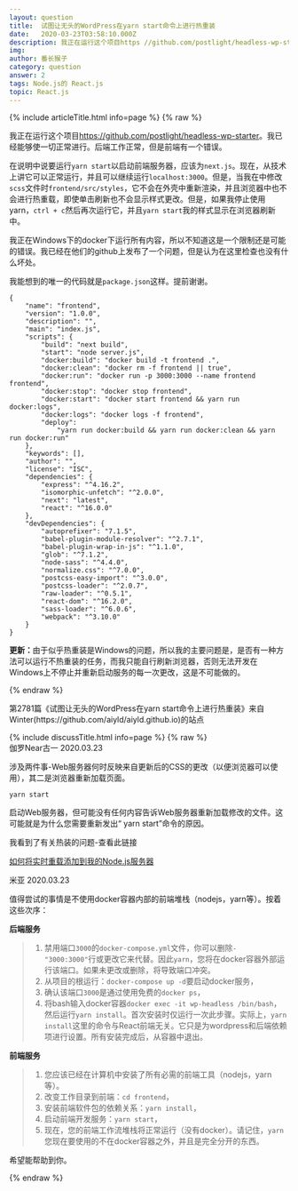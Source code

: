 ```yaml
---
layout: question
title:  试图让无头的WordPress在yarn start命令上进行热重装
date:   2020-03-23T03:58:10.000Z
description: 我正在运行这个项目https //github.com/postlight/headless-wp-starter。我已经能够使一切正常进行。后端工作正常...
img: 
author: 番长猴子
category: question
answer: 2
tags: Node.js的 React.js
topic: React.js
---
```

<div class="article-root">
  <div class="article">
    {% include articleTitle.html info=page %}
    {% raw %}
    <div class="article-content"><p><font style="vertical-align: inherit;"><font style="vertical-align: inherit;">我正在运行这个项目</font></font><a href="https://github.com/postlight/headless-wp-starter" rel="noreferrer"><font style="vertical-align: inherit;"><font style="vertical-align: inherit;">https://github.com/postlight/headless-wp-starter</font></font></a><font style="vertical-align: inherit;"><font style="vertical-align: inherit;">。</font><font style="vertical-align: inherit;">我已经能够使一切正常进行。</font><font style="vertical-align: inherit;">后端工作正常，但是前端有一个错误。</font></font></p>

<p><font style="vertical-align: inherit;"><font style="vertical-align: inherit;">在说明中说要运行</font></font><code>yarn start</code><font style="vertical-align: inherit;"><font style="vertical-align: inherit;">以启动前端服务器，应该为</font></font><code>next.js</code><font style="vertical-align: inherit;"><font style="vertical-align: inherit;">。</font><font style="vertical-align: inherit;">现在，从技术上讲它可以正常运行，并且可以继续运行</font></font><code>localhost:3000</code><font style="vertical-align: inherit;"><font style="vertical-align: inherit;">。</font><font style="vertical-align: inherit;">但是，当我在中修改</font></font><code>scss</code><font style="vertical-align: inherit;"><font style="vertical-align: inherit;">文件时</font></font><code>frontend/src/styles</code><font style="vertical-align: inherit;"><font style="vertical-align: inherit;">，它不会在外壳中重新渲染，并且浏览器中也不会进行热重载，即使单击刷新也不会显示样式更改。</font><font style="vertical-align: inherit;">但是，如果我停止使用yarn，</font></font><code>ctrl + c</code><font style="vertical-align: inherit;"><font style="vertical-align: inherit;">然后再次运行它，并且</font></font><code>yarn start</code><font style="vertical-align: inherit;"><font style="vertical-align: inherit;">我的样式显示在浏览器刷新中。</font></font></p>

<p><font style="vertical-align: inherit;"><font style="vertical-align: inherit;">我正在Windows下的docker下运行所有​​内容，所以不知道这是一个限制还是可能的错误。</font><font style="vertical-align: inherit;">我已经在他们的github上发布了一个问题，但是认为在这里检查也没有什么坏处。</font></font></p>

<p><font style="vertical-align: inherit;"><font style="vertical-align: inherit;">我能想到的唯一的代码就是</font></font><code>package.json</code><font style="vertical-align: inherit;"><font style="vertical-align: inherit;">这样。</font><font style="vertical-align: inherit;">提前谢谢。</font></font></p>

<pre><code>{<font></font>
    "name": "frontend",<font></font>
    "version": "1.0.0",<font></font>
    "description": "",<font></font>
    "main": "index.js",<font></font>
    "scripts": {<font></font>
        "build": "next build",<font></font>
        "start": "node server.js",<font></font>
        "docker:build": "docker build -t frontend .",<font></font>
        "docker:clean": "docker rm -f frontend || true",<font></font>
        "docker:run": "docker run -p 3000:3000 --name frontend frontend",<font></font>
        "docker:stop": "docker stop frontend",<font></font>
        "docker:start": "docker start frontend &amp;&amp; yarn run docker:logs",<font></font>
        "docker:logs": "docker logs -f frontend",<font></font>
        "deploy":<font></font>
            "yarn run docker:build &amp;&amp; yarn run docker:clean &amp;&amp; yarn run docker:run"<font></font>
    },<font></font>
    "keywords": [],<font></font>
    "author": "",<font></font>
    "license": "ISC",<font></font>
    "dependencies": {<font></font>
        "express": "^4.16.2",<font></font>
        "isomorphic-unfetch": "^2.0.0",<font></font>
        "next": "latest",<font></font>
        "react": "^16.0.0"<font></font>
    },<font></font>
    "devDependencies": {<font></font>
        "autoprefixer": "7.1.5",<font></font>
        "babel-plugin-module-resolver": "^2.7.1",<font></font>
        "babel-plugin-wrap-in-js": "^1.1.0",<font></font>
        "glob": "^7.1.2",<font></font>
        "node-sass": "^4.4.0",<font></font>
        "normalize.css": "^7.0.0",<font></font>
        "postcss-easy-import": "^3.0.0",<font></font>
        "postcss-loader": "^2.0.7",<font></font>
        "raw-loader": "^0.5.1",<font></font>
        "react-dom": "^16.2.0",<font></font>
        "sass-loader": "^6.0.6",<font></font>
        "webpack": "^3.10.0"<font></font>
    }<font></font>
}<font></font>
</code></pre>

<p><strong><font style="vertical-align: inherit;"><font style="vertical-align: inherit;">更新：</font></font></strong><font style="vertical-align: inherit;"><font style="vertical-align: inherit;">由于似乎热重装是Windows的问题，所以我的主要问题是，是否有一种方法可以运行不热重装的任务，而我只能自行刷新浏览器，否则无法开发在Windows上不停止并重新启动服务的每一次更改，这是不可能做的。</font></font></p></div>
    {% endraw %}
  </div>
  <p class="winter_mark">第2781篇《试图让无头的WordPress在yarn start命令上进行热重装》来自Winter(https://github.com/aiyld/aiyld.github.io)的站点</p>
  <div class="discuss-wrapper">
    {% include discussTitle.html info=page %}
    {% raw %}
    <div class="discuss-list">
    <div class="discuss-item">
        <div class="discuss-parent">
          <div class="discuss-meta">
            <span class="discuss-user">伽罗Near古一</span>
            <span class="discuss-time">2020.03.23</span>
          </div>
          <div class="discuss-comment"><p><font style="vertical-align: inherit;"><font style="vertical-align: inherit;">涉及两件事-Web服务器何时反映来自更新后的CSS的更改（以便浏览器可以使用），其二是浏览器重新加载页面。</font></font></p>

<pre><code>yarn start 
</code></pre>

<p><font style="vertical-align: inherit;"><font style="vertical-align: inherit;">启动Web服务器，但可能没有任何内容告诉Web服务器重新加载修改的文件。</font><font style="vertical-align: inherit;">这可能就是为什么您需要重新发出“ yarn start”命令的原因。</font></font></p>

<p><font style="vertical-align: inherit;"><font style="vertical-align: inherit;">我看到了有关热装的问题-查看此链接 </font></font></p>

<p><a href="https://stackoverflow.com/questions/45622125/how-can-i-add-live-reload-to-my-nodejs-server"><font style="vertical-align: inherit;"><font style="vertical-align: inherit;">如何将实时重载添加到我的Node.js服务器</font></font></a></p></div>
        </div></div><div class="discuss-item">
        <div class="discuss-parent">
          <div class="discuss-meta">
            <span class="discuss-user">米亚</span>
            <span class="discuss-time">2020.03.23</span>
          </div>
          <div class="discuss-comment"><p><font style="vertical-align: inherit;"><font style="vertical-align: inherit;">值得尝试的事情是不使用docker容器内部的前端堆栈（nodejs，yarn等）。</font><font style="vertical-align: inherit;">按着这些次序：</font></font></p>

<p><strong><font style="vertical-align: inherit;"><font style="vertical-align: inherit;">后端服务</font></font></strong></p>

<blockquote>
  <ol>
  <li><font style="vertical-align: inherit;"><font style="vertical-align: inherit;">禁用端口</font></font><code>3000</code><font style="vertical-align: inherit;"><font style="vertical-align: inherit;">的</font></font><code>docker-compose.yml</code><font style="vertical-align: inherit;"><font style="vertical-align: inherit;">文件，你可以删除</font></font><code>- "3000:3000"</code><font style="vertical-align: inherit;"><font style="vertical-align: inherit;">行或更改它来代替。</font><font style="vertical-align: inherit;">因此</font></font><code>yarn</code><font style="vertical-align: inherit;"><font style="vertical-align: inherit;">，您将在docker容器外部运行</font><font style="vertical-align: inherit;">该端口</font><font style="vertical-align: inherit;">。</font><font style="vertical-align: inherit;">如果未更改或删除，将导致端口冲突。</font></font></li>
  <li><font style="vertical-align: inherit;"><font style="vertical-align: inherit;">从项目的根运行：</font></font><code>docker-compose up -d</code><font style="vertical-align: inherit;"><font style="vertical-align: inherit;">要启动docker服务，</font></font></li>
  <li><font style="vertical-align: inherit;"><font style="vertical-align: inherit;">确认该端口</font></font><code>3000</code><font style="vertical-align: inherit;"><font style="vertical-align: inherit;">是通过使用免费的</font></font><code>docker ps</code><font style="vertical-align: inherit;"><font style="vertical-align: inherit;">，</font></font></li>
  <li><font style="vertical-align: inherit;"><font style="vertical-align: inherit;">将bash输入docker容器</font></font><code>docker exec -it wp-headless /bin/bash</code><font style="vertical-align: inherit;"><font style="vertical-align: inherit;">，然后运行</font></font><code>yarn install</code><font style="vertical-align: inherit;"><font style="vertical-align: inherit;">。</font><font style="vertical-align: inherit;">首次安装时仅运行一次此步骤。</font><font style="vertical-align: inherit;">实际上，</font></font><code>yarn install</code><font style="vertical-align: inherit;"><font style="vertical-align: inherit;">这里的</font><font style="vertical-align: inherit;">命令</font><font style="vertical-align: inherit;">与React前端无关。</font><font style="vertical-align: inherit;">它只是为wordpress和后端依赖项进行设置。</font><font style="vertical-align: inherit;">所有安装完成后，从容器中退出。</font></font></li>
  </ol>
</blockquote>

<p><strong><font style="vertical-align: inherit;"><font style="vertical-align: inherit;">前端服务</font></font></strong></p>

<blockquote>
  <ol>
  <li><font style="vertical-align: inherit;"><font style="vertical-align: inherit;">您应该已经在计算机中安装了所有必需的前端工具（nodejs，yarn等）。</font></font></li>
  <li><font style="vertical-align: inherit;"><font style="vertical-align: inherit;">改变工作目录到前端：</font></font><code>cd frontend</code><font style="vertical-align: inherit;"><font style="vertical-align: inherit;">，</font></font></li>
  <li><font style="vertical-align: inherit;"><font style="vertical-align: inherit;">安装前端软件包的依赖关系：</font></font><code>yarn install</code><font style="vertical-align: inherit;"><font style="vertical-align: inherit;">，</font></font></li>
  <li><font style="vertical-align: inherit;"><font style="vertical-align: inherit;">启动前端开发服务：</font></font><code>yarn start</code><font style="vertical-align: inherit;"><font style="vertical-align: inherit;">，</font></font></li>
  <li><font style="vertical-align: inherit;"><font style="vertical-align: inherit;">现在，您的前端工作流堆栈将正常运行（没有docker）。</font><font style="vertical-align: inherit;">请记住，</font></font><code>yarn</code><font style="vertical-align: inherit;"><font style="vertical-align: inherit;">您现在要使用的不在docker容器之外，并且是完全分开的东西。</font></font></li>
  </ol>
</blockquote>

<p><font style="vertical-align: inherit;"><font style="vertical-align: inherit;">希望能帮助到你。</font></font></p></div>
        </div></div>
    </div>
    {% endraw %}
  </div>
<div>
